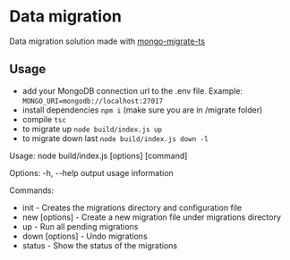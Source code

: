 # Data migration

Data migration solution made with [mongo-migrate-ts](https://www.npmjs.com/package/mongo-migrate-ts)

## Usage

- add your MongoDB connection url to the .env file. Example: `MONGO_URI=mongodb://localhost:27017`
- install dependencies `npm i` (make sure you are in /migrate folder)
- compile `tsc`
- to migrate up `node build/index.js up`
- to migrate down last `node build/index.js down -l`

Usage: node build/index.js [options] [command]

Options:
-h, --help output usage information

Commands:

- init - Creates the migrations directory and configuration file
- new [options] - Create a new migration file under migrations directory
- up - Run all pending migrations
- down [options] - Undo migrations
- status - Show the status of the migrations
